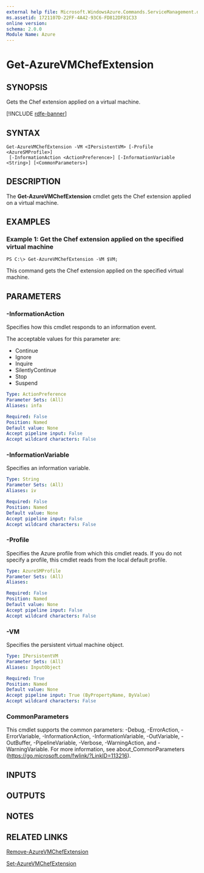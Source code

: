 ```yaml
---
external help file: Microsoft.WindowsAzure.Commands.ServiceManagement.dll-Help.xml
ms.assetid: 1721107D-22FF-4A42-93C6-FD812DF81C33
online version: 
schema: 2.0.0
Module Name: Azure
---
```


# Get-AzureVMChefExtension

## SYNOPSIS
Gets the Chef extension applied on a virtual machine.

[!INCLUDE [rdfe-banner](../../includes/rdfe-banner.md)]

## SYNTAX

```
Get-AzureVMChefExtension -VM <IPersistentVM> [-Profile <AzureSMProfile>]
 [-InformationAction <ActionPreference>] [-InformationVariable <String>] [<CommonParameters>]
```

## DESCRIPTION
The **Get-AzureVMChefExtension** cmdlet gets the Chef extension applied on a virtual machine.

## EXAMPLES

### Example 1: Get the Chef extension applied on the specified virtual machine
```
PS C:\> Get-AzureVMChefExtension -VM $VM;
```

This command gets the Chef extension applied on the specified virtual machine.

## PARAMETERS

### -InformationAction
Specifies how this cmdlet responds to an information event.

The acceptable values for this parameter are:

- Continue
- Ignore
- Inquire
- SilentlyContinue
- Stop
- Suspend

```yaml
Type: ActionPreference
Parameter Sets: (All)
Aliases: infa

Required: False
Position: Named
Default value: None
Accept pipeline input: False
Accept wildcard characters: False
```

### -InformationVariable
Specifies an information variable.

```yaml
Type: String
Parameter Sets: (All)
Aliases: iv

Required: False
Position: Named
Default value: None
Accept pipeline input: False
Accept wildcard characters: False
```

### -Profile
Specifies the Azure profile from which this cmdlet reads.
If you do not specify a profile, this cmdlet reads from the local default profile.

```yaml
Type: AzureSMProfile
Parameter Sets: (All)
Aliases: 

Required: False
Position: Named
Default value: None
Accept pipeline input: False
Accept wildcard characters: False
```

### -VM
Specifies the persistent virtual machine object.

```yaml
Type: IPersistentVM
Parameter Sets: (All)
Aliases: InputObject

Required: True
Position: Named
Default value: None
Accept pipeline input: True (ByPropertyName, ByValue)
Accept wildcard characters: False
```

### CommonParameters
This cmdlet supports the common parameters: -Debug, -ErrorAction, -ErrorVariable, -InformationAction, -InformationVariable, -OutVariable, -OutBuffer, -PipelineVariable, -Verbose, -WarningAction, and -WarningVariable. For more information, see about_CommonParameters (https://go.microsoft.com/fwlink/?LinkID=113216).

## INPUTS

## OUTPUTS

## NOTES

## RELATED LINKS

[Remove-AzureVMChefExtension](./Remove-AzureVMChefExtension.md)

[Set-AzureVMChefExtension](./Set-AzureVMChefExtension.md)


